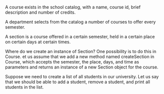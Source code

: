 A course exists in the school catalog, with a name, course id, brief description and number of credits.

A department selects from the catalog a number of courses to offer every semester.

A section is a course offered in a certain semester, held in a certain place on certain days at certain times.

Where do we create an instance of Section? One possibility is to do this in Course. et us assume that we add a new method named createSection in Course, which accepts the semester, the place, days, and time as parameters and returns an instance of a new Section object for the course.

Suppose we need to create a list of all students in our university. Let us say that we should be able to add a student, remove a student, and print all students in the list.